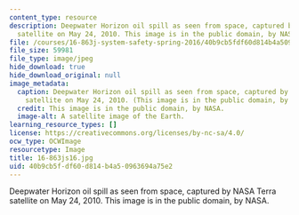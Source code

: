 ```yaml
---
content_type: resource
description: Deepwater Horizon oil spill as seen from space, captured by NASA Terra
  satellite on May 24, 2010. This image is in the public domain, by NASA.
file: /courses/16-863j-system-safety-spring-2016/40b9cb5fdf60d814b4a50963694a75e2_16-863js16.jpg
file_size: 59981
file_type: image/jpeg
hide_download: true
hide_download_original: null
image_metadata:
  caption: Deepwater Horizon oil spill as seen from space, captured by NASA Terra
    satellite on May 24, 2010. (This image is in the public domain, by NASA.)
  credit: This image is in the public domain, by NASA.
  image-alt: A satellite image of the Earth.
learning_resource_types: []
license: https://creativecommons.org/licenses/by-nc-sa/4.0/
ocw_type: OCWImage
resourcetype: Image
title: 16-863js16.jpg
uid: 40b9cb5f-df60-d814-b4a5-0963694a75e2
---
```

Deepwater Horizon oil spill as seen from space, captured by NASA Terra satellite on May 24, 2010. This image is in the public domain, by NASA.